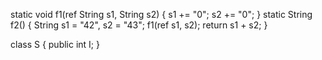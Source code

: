 static void f1(ref String s1, String s2) {
    s1 += "0";
    s2 += "0";
}
static String f2() {
    String s1 = "42", s2 = "43";
    f1(ref s1, s2);
    return s1 + s2;
}



class S {
    public int I;
}
